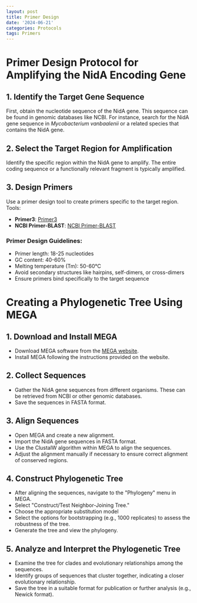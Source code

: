 ```yaml
---
layout: post
title: Primer Design
date: '2024-06-21'
categories: Protocols
tags: Primers
---
```

# Primer Design Protocol for Amplifying the NidA Encoding Gene

## 1. Identify the Target Gene Sequence
First, obtain the nucleotide sequence of the NidA gene. This sequence can be found in genomic databases like NCBI. For instance, search for the NidA gene sequence in *Mycobacterium vanbaalenii* or a related species that contains the NidA gene.

## 2. Select the Target Region for Amplification
Identify the specific region within the NidA gene to amplify. The entire coding sequence or a functionally relevant fragment is typically amplified.

## 3. Design Primers
Use a primer design tool to create primers specific to the target region. Tools:

- **Primer3**: [Primer3](https://bioinfo.ut.ee/primer3-0.4.0/)
- **NCBI Primer-BLAST**: [NCBI Primer-BLAST](https://www.ncbi.nlm.nih.gov/tools/primer-blast/)

### Primer Design Guidelines:

- Primer length: 18-25 nucleotides
- GC content: 40-60%
- Melting temperature (Tm): 50-60°C
- Avoid secondary structures like hairpins, self-dimers, or cross-dimers
- Ensure primers bind specifically to the target sequence


# Creating a Phylogenetic Tree Using MEGA

## 1. Download and Install MEGA
- Download MEGA software from the [MEGA website](https://www.megasoftware.net/).
- Install MEGA following the instructions provided on the website.

## 2. Collect Sequences
- Gather the NidA gene sequences from different organisms. These can be retrieved from NCBI or other genomic databases.
- Save the sequences in FASTA format.

## 3. Align Sequences
- Open MEGA and create a new alignment.
- Import the NidA gene sequences in FASTA format.
- Use the ClustalW algorithm within MEGA to align the sequences.
- Adjust the alignment manually if necessary to ensure correct alignment of conserved regions.

## 4. Construct Phylogenetic Tree
- After aligning the sequences, navigate to the "Phylogeny" menu in MEGA.
- Select "Construct/Test Neighbor-Joining Tree."
- Choose the appropriate substitution model
- Select the options for bootstrapping (e.g., 1000 replicates) to assess the robustness of the tree.
- Generate the tree and view the phylogeny.

## 5. Analyze and Interpret the Phylogenetic Tree
- Examine the tree for clades and evolutionary relationships among the sequences.
- Identify groups of sequences that cluster together, indicating a closer evolutionary relationship.
- Save the tree in a suitable format for publication or further analysis (e.g., Newick format).

